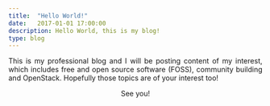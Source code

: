 ```yaml
---
title:  "Hello World!"
date:   2017-01-01 17:00:00
description: Hello World, this is my blog!
type: blog
---
```


<p align="justify">
This is my professional blog and I will be posting content of my interest,
which includes free and open source software (FOSS), community building and
OpenStack. Hopefully those topics are of your interest too!
</p>

<p align="center">See you!</p>